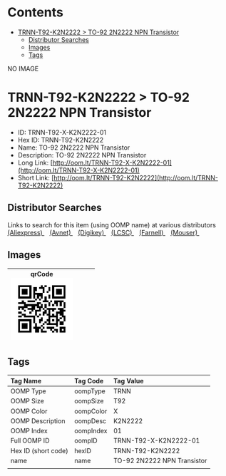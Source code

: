 



Contents
========

* [TRNN-T92-K2N2222 > TO-92 2N2222 NPN Transistor](#trnn-t92-k2n2222--to-92-2n2222-npn-transistor)
	* [Distributor Searches](#distributor-searches)
	* [Images](#images)
	* [Tags](#tags)
  
NO IMAGE  
# TRNN-T92-K2N2222 > TO-92 2N2222 NPN Transistor

- ID: TRNN-T92-X-K2N2222-01
- Hex ID: TRNN-T92-K2N2222
- Name: TO-92 2N2222 NPN Transistor
- Description: TO-92 2N2222 NPN Transistor
- Long Link: [http://oom.lt/TRNN-T92-X-K2N2222-01](http://oom.lt/TRNN-T92-X-K2N2222-01)
- Short Link: [http://oom.lt/TRNN-T92-K2N2222](http://oom.lt/TRNN-T92-K2N2222)

## Distributor Searches
  
Links to search for this item (using OOMP name) at various distributors  
[(Aliexpress) ](https://www.aliexpress.com/wholesale?SearchText=1117TO-92+2N2222+NPN+Transistor)&nbsp;&nbsp;&nbsp;[(Avnet) ](https://www.avnet.com/shop/us/search/TO-92+2N2222+NPN+Transistor)&nbsp;&nbsp;&nbsp;[(Digikey) ](https://www.digikey.co.uk/en/products/result?s=TO-92+2N2222+NPN+Transistor)&nbsp;&nbsp;&nbsp;[(LCSC) ](https://www.lcsc.com/search?q=TO-92+2N2222+NPN+Transistor)&nbsp;&nbsp;&nbsp;[(Farnell) ](https://uk.farnell.com/search?st=TO-92+2N2222+NPN+Transistor)&nbsp;&nbsp;&nbsp;[(Mouser) ](https://www.mouser.com/c/?q=TO-92+2N2222+NPN+Transistor)&nbsp;&nbsp;&nbsp;
## Images
  

|qrCode<br>[![](https://raw.githubusercontent.com/oomlout/oomlout_OOMP_parts_V2/main/TRNN/T92/X/K2N2222/01/qrCode_140.png)](https://github.com/oomlout/oomlout_OOMP_parts_V2/tree/main/TRNN/T92/X/K2N2222/01/qrCode.png)||||
| :---: | :---: | :---: | :---: |

## Tags
  

|Tag Name|Tag Code|Tag Value|
| :--- | :--- | :--- |
|OOMP Type|oompType|TRNN|
|OOMP Size|oompSize|T92|
|OOMP Color|oompColor|X|
|OOMP Description|oompDesc|K2N2222|
|OOMP Index|oompIndex|01|
|Full OOMP ID|oompID|TRNN-T92-X-K2N2222-01|
|Hex ID (short code)|hexID|TRNN-T92-K2N2222|
|name|name|TO-92 2N2222 NPN Transistor|
||||
